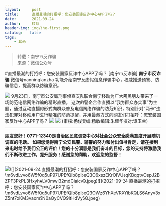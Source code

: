 ```yaml
---
layout:     post
title:      直播最潮的打招呼：您安装国家反诈中心APP了吗？
date:       2021-09-24
author:     转载
header-img: img/the-first.png
catalog:   false
tags:
    - 其他
---
```


<blockquote><p>转载：南宁市反诈骗<br>
来源：微信公众号</p></blockquote>

#直播最潮的打招呼：您安装国家反诈中心APP了吗？
[南宁市反诈骗]
**南宁市反诈骗**
微信号nanningfanzha
功能介绍南宁反虚假信息诈骗中心，权威推送预警、防骗信息，提高群众防骗意识。

![]({{site.baseurl}}/postimg/m6vdLvvo6W5iaqtFlbC2aKtxz0cgAUufMCLNZjTFq3atj7KNzA5jndiaFCUL151ExlvRyBicqsE2ibqpx1OibZrS54A.gif)
9月23日，南宁市公安局刑事侦查支队联合南宁移动为广大网民朋友带来了一场防范电信网络诈骗的精彩直播。
这次的警企合作直播以“我为群众办实事”为主题，通过互动直播的形式向群众普及电信网络诈骗的防范知识，特别针对“两卡”违法犯罪对移动用户进行精准的防范提醒，并用最潮方式向网友们打招呼：您安装国家反诈中心APP了吗？
![]({{site.baseurl}}/postimg/m6vdLvvo6W6cAwlAzGkbkGiab24KP1IMLj4P8nPHbEMQDCYoaQF3yoFQPxZgsibcYkBxWV32ric5ZPIzoicmMibjKBg.jpeg)
![]({{site.baseurl}}/postimg/m6vdLvvo6W6cAwlAzGkbkGiab24KP1IMLgxI9cpE3huucxicXe3Hx9Iqh6C3PJn2ll5icDAe9BvausqhH7R34Y3HA.png)
(审核:杨俊责编:杨敏编辑:朱耀华校对:谭玉兰)
***
******朋友您好！0771-12340是****自治区民意调查中心对社会公众安全感满意度开展随机调查的电话。**
**如果您觉得南宁公安民警、辅警的努力和付出值得肯定，请在接到来电时给予我们公正的评价！您的十分满意是我们奋斗的目标，您的支持将激励我们不断改进工作，提升服务！感谢您的帮助，欢迎您的监督！**
****
![]({{site.baseurl}}/postimg/m6vdLvvo6W5fQq5uP97UPEfQib8pibeQ3OIeVDxD23H3A2hshm9VPKwY5lU5bLvcdcrPes5XplD3ibsbDFZwyKDqA.jpeg)![](2021-09-24
直播最潮的打招呼：您安装国家反诈中心APP了吗？\\m6vdLvvo6W5fQq5uP97UPEfQib8pibeQ3O6xszEKrOIVUeqKBqqtvOspJ2BZPF3PkPL3HxyhALV0mwl32mdCiaicvQ.jpeg)![](2021-09-24
直播最潮的打招呼：您安装国家反诈中心APP了吗？\\m6vdLvvo6W5fQq5uP97UPEfQib8pibeQ3OWz6YhXeVRXYibKQLS6Anyv3xZ5nt7xKM3vaom5N0aQyCVQ9ltHdVy6Q.jpeg)
